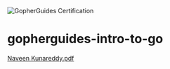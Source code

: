 ![GopherGuides Certification](https://user-images.githubusercontent.com/85324606/230476051-d7d4953b-14bf-4f5b-bb73-55d6a7ad7c4f.png)
# gopherguides-intro-to-go

[Naveen Kunareddy.pdf](https://github.com/gosmartwizard/gopherguides-intro-to-go/files/8064933/Naveen.Kunareddy.pdf)
